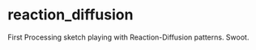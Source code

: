 reaction_diffusion
==================

First Processing sketch playing with Reaction-Diffusion patterns. Swoot.
